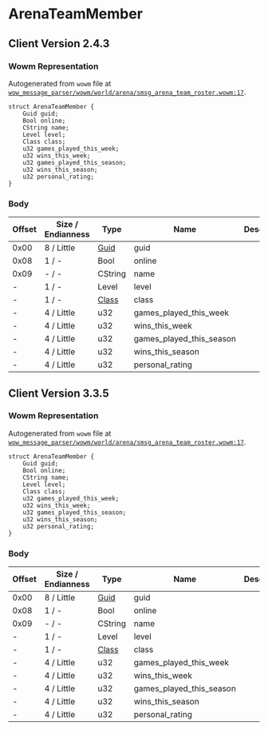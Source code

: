 # ArenaTeamMember

## Client Version 2.4.3

### Wowm Representation

Autogenerated from `wowm` file at [`wow_message_parser/wowm/world/arena/smsg_arena_team_roster.wowm:17`](https://github.com/gtker/wow_messages/tree/main/wow_message_parser/wowm/world/arena/smsg_arena_team_roster.wowm#L17).
```rust,ignore
struct ArenaTeamMember {
    Guid guid;
    Bool online;
    CString name;
    Level level;
    Class class;
    u32 games_played_this_week;
    u32 wins_this_week;
    u32 games_played_this_season;
    u32 wins_this_season;
    u32 personal_rating;
}
```
### Body

| Offset | Size / Endianness | Type | Name | Description | Comment |
| ------ | ----------------- | ---- | ---- | ----------- | ------- |
| 0x00 | 8 / Little | [Guid](../spec/packed-guid.md) | guid |  |  |
| 0x08 | 1 / - | Bool | online |  |  |
| 0x09 | - / - | CString | name |  |  |
| - | 1 / - | Level | level |  |  |
| - | 1 / - | [Class](class.md) | class |  |  |
| - | 4 / Little | u32 | games_played_this_week |  |  |
| - | 4 / Little | u32 | wins_this_week |  |  |
| - | 4 / Little | u32 | games_played_this_season |  |  |
| - | 4 / Little | u32 | wins_this_season |  |  |
| - | 4 / Little | u32 | personal_rating |  |  |

## Client Version 3.3.5

### Wowm Representation

Autogenerated from `wowm` file at [`wow_message_parser/wowm/world/arena/smsg_arena_team_roster.wowm:17`](https://github.com/gtker/wow_messages/tree/main/wow_message_parser/wowm/world/arena/smsg_arena_team_roster.wowm#L17).
```rust,ignore
struct ArenaTeamMember {
    Guid guid;
    Bool online;
    CString name;
    Level level;
    Class class;
    u32 games_played_this_week;
    u32 wins_this_week;
    u32 games_played_this_season;
    u32 wins_this_season;
    u32 personal_rating;
}
```
### Body

| Offset | Size / Endianness | Type | Name | Description | Comment |
| ------ | ----------------- | ---- | ---- | ----------- | ------- |
| 0x00 | 8 / Little | [Guid](../spec/packed-guid.md) | guid |  |  |
| 0x08 | 1 / - | Bool | online |  |  |
| 0x09 | - / - | CString | name |  |  |
| - | 1 / - | Level | level |  |  |
| - | 1 / - | [Class](class.md) | class |  |  |
| - | 4 / Little | u32 | games_played_this_week |  |  |
| - | 4 / Little | u32 | wins_this_week |  |  |
| - | 4 / Little | u32 | games_played_this_season |  |  |
| - | 4 / Little | u32 | wins_this_season |  |  |
| - | 4 / Little | u32 | personal_rating |  |  |

